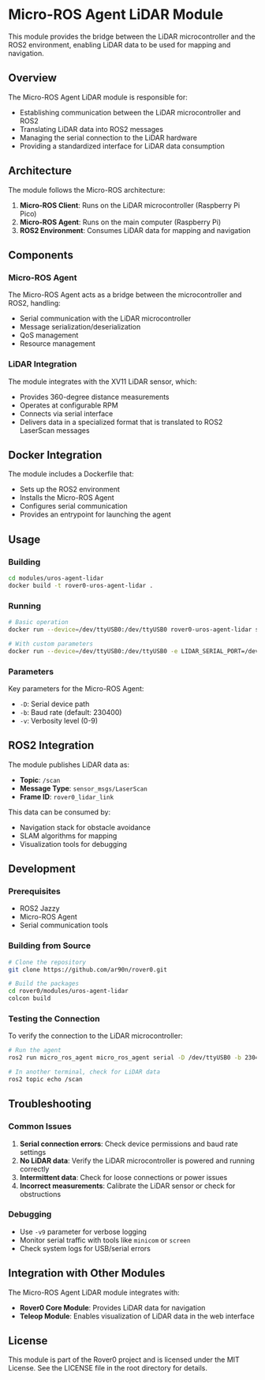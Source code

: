 # Micro-ROS Agent LiDAR Module

This module provides the bridge between the LiDAR microcontroller and the ROS2 environment, enabling LiDAR data to be used for mapping and navigation.

## Overview

The Micro-ROS Agent LiDAR module is responsible for:

- Establishing communication between the LiDAR microcontroller and ROS2
- Translating LiDAR data into ROS2 messages
- Managing the serial connection to the LiDAR hardware
- Providing a standardized interface for LiDAR data consumption

## Architecture

The module follows the Micro-ROS architecture:

1. **Micro-ROS Client**: Runs on the LiDAR microcontroller (Raspberry Pi Pico)
2. **Micro-ROS Agent**: Runs on the main computer (Raspberry Pi)
3. **ROS2 Environment**: Consumes LiDAR data for mapping and navigation

## Components

### Micro-ROS Agent

The Micro-ROS Agent acts as a bridge between the microcontroller and ROS2, handling:

- Serial communication with the LiDAR microcontroller
- Message serialization/deserialization
- QoS management
- Resource management

### LiDAR Integration

The module integrates with the XV11 LiDAR sensor, which:

- Provides 360-degree distance measurements
- Operates at configurable RPM
- Connects via serial interface
- Delivers data in a specialized format that is translated to ROS2 LaserScan messages

## Docker Integration

The module includes a Dockerfile that:

- Sets up the ROS2 environment
- Installs the Micro-ROS Agent
- Configures serial communication
- Provides an entrypoint for launching the agent

## Usage

### Building

```bash
cd modules/uros-agent-lidar
docker build -t rover0-uros-agent-lidar .
```

### Running

```bash
# Basic operation
docker run --device=/dev/ttyUSB0:/dev/ttyUSB0 rover0-uros-agent-lidar serial -D /dev/ttyUSB0 serial -b 230400 -v1

# With custom parameters
docker run --device=/dev/ttyUSB0:/dev/ttyUSB0 -e LIDAR_SERIAL_PORT=/dev/ttyUSB0 rover0-uros-agent-lidar serial -D $LIDAR_SERIAL_PORT serial -b 230400 -v1
```

### Parameters

Key parameters for the Micro-ROS Agent:

- `-D`: Serial device path
- `-b`: Baud rate (default: 230400)
- `-v`: Verbosity level (0-9)

## ROS2 Integration

The module publishes LiDAR data as:

- **Topic**: `/scan`
- **Message Type**: `sensor_msgs/LaserScan`
- **Frame ID**: `rover0_lidar_link`

This data can be consumed by:

- Navigation stack for obstacle avoidance
- SLAM algorithms for mapping
- Visualization tools for debugging

## Development

### Prerequisites

- ROS2 Jazzy
- Micro-ROS Agent
- Serial communication tools

### Building from Source

```bash
# Clone the repository
git clone https://github.com/ar90n/rover0.git

# Build the packages
cd rover0/modules/uros-agent-lidar
colcon build
```

### Testing the Connection

To verify the connection to the LiDAR microcontroller:

```bash
# Run the agent
ros2 run micro_ros_agent micro_ros_agent serial -D /dev/ttyUSB0 -b 230400

# In another terminal, check for LiDAR data
ros2 topic echo /scan
```

## Troubleshooting

### Common Issues

1. **Serial connection errors**: Check device permissions and baud rate settings
2. **No LiDAR data**: Verify the LiDAR microcontroller is powered and running correctly
3. **Intermittent data**: Check for loose connections or power issues
4. **Incorrect measurements**: Calibrate the LiDAR sensor or check for obstructions

### Debugging

- Use `-v9` parameter for verbose logging
- Monitor serial traffic with tools like `minicom` or `screen`
- Check system logs for USB/serial errors

## Integration with Other Modules

The Micro-ROS Agent LiDAR module integrates with:

- **Rover0 Core Module**: Provides LiDAR data for navigation
- **Teleop Module**: Enables visualization of LiDAR data in the web interface

## License

This module is part of the Rover0 project and is licensed under the MIT License. See the LICENSE file in the root directory for details.